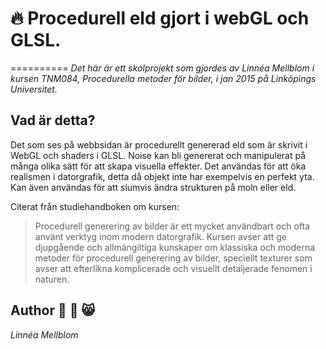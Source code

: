 # :fire: Procedurell eld gjort i webGL och GLSL. 
==========
*Det här är ett skolprojekt som gjordes av Linnéa Mellblom i kursen TNM084, Procedurella metoder för bilder, i jan 2015 på Linköpings Universitet.*

## Vad är detta?
Det som ses på webbsidan är procedurellt genererad eld som är skrivit i WebGL och shaders i GLSL. Noise kan bli genererat och manipulerat på många olika sätt för att skapa visuella effekter. Det användas för att öka realismen i datorgrafik, detta då objekt inte har exempelvis en perfekt yta. Kan även användas för att slumvis ändra strukturen på moln eller eld.

Citerat från studiehandboken om kursen:

> Procedurell generering av bilder är ett mycket användbart och ofta använt verktyg inom modern datorgrafik. Kursen avser att ge djupgående och allmängiltiga kunskaper om klassiska och moderna metoder för procedurell generering av bilder, speciellt texturer som avser att efterlikna komplicerade och visuellt detaljerade fenomen i naturen.

## Author :speak_no_evil: :princess: :smile_cat:
*Linnéa Mellblom*
